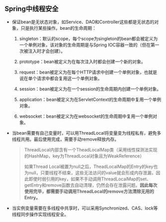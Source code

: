 ## Spring中线程安全

- 保证bean是无状态对象，如Service、DAO和Controller这些都是无状态的对象，只是执行某些操作。bean的生命周期：

  1. singleton：默认的scope，每个scope为singleton的bean都会被定义为一个单例对象，该对象的生命周期是与Spring IOC容器一致的（但在第一次被注入时才会创建）。

  2. prototype：bean被定义为在每次注入时都会创建一个新的对象。

  3. request：bean被定义为在每个HTTP请求中创建一个单例对象，也就是说在单个请求中都会复用这一个单例对象。

  4. session：bean被定义为在一个session的生命周期内创建一个单例对象。

  5. application：bean被定义为在ServletContext的生命周期中复用一个单例对象。

  6. websocket：bean被定义为在websocket的生命周期中复用一个单例对象。

- 当bean需要有自己变量时，可以用ThreadLocal将变量变为线程私有，避免多线程共用。最后使用完成，需要手动remove释放内存。

  >ThreadLocal内部含有一个TheadLocalMap类（采用线性探测法实现的HashMap，key为ThreadLocal对象且为WeakReference）
  >
  >如果Thread Local被置为null之后，TheadLocalMap的Entry的key也为null，只要线程不结束，这些无法访问的value就会形成内存泄漏，因此即使时弱引用的key，如果不手动调用ThreadLocalMap的set、getEntry和remove函数去自动清理，仍然会存在泄露问题。**因此每次使用完毕，都需要手动调用ThreadLocal的remove方法清除无用的Entry。**

- 当实例变量需要在多线程中共享时，可以采用Synchronized、CAS、lock等线程同步操作实现线程安全。